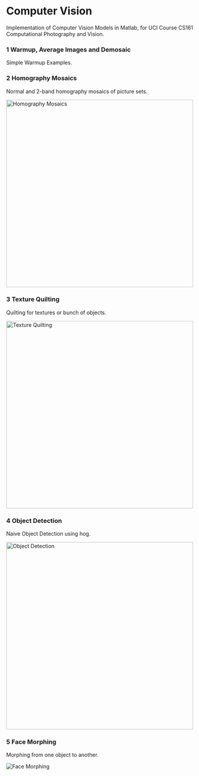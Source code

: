 # Computer Vision
Implementation of Computer Vision Models in Matlab, for UCI Course CS161 Computational Photography and Vision.<br>

### 1 Warmup, Average Images and Demosaic

Simple Warmup Examples.

### 2 Homography Mosaics
Normal and 2-band homography mosaics of picture sets.

<img src="https://github.com/irsisyphus/pictures/raw/master/computer-vision/A2.jpg" width=500 alt="Homography Mosaics"/>

### 3 Texture Quilting
Quilting for textures or bunch of objects.

<img src="https://github.com/irsisyphus/pictures/raw/master/computer-vision/A3.jpg" width=500 alt="Texture Quilting"/>

### 4 Object Detection
Naive Object Detection using hog.

<img src="https://github.com/irsisyphus/pictures/raw/master/computer-vision/A4.jpg" width=500 alt="Object Detection"/>

### 5 Face Morphing
Morphing from one object to another.

<img src="https://github.com/irsisyphus/pictures/raw/master/computer-vision/A5.jpg" alt="Face Morphing"/>
